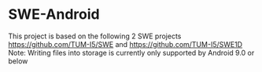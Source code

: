 # SWE-Android
This project is based on the following 2 SWE projects
https://github.com/TUM-I5/SWE and
https://github.com/TUM-I5/SWE1D
Note: Writing files into storage is currently only supported by Android 9.0 or below
